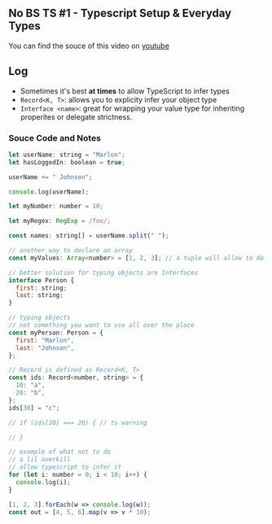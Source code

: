 ## No BS TS #1 - Typescript Setup & Everyday Types

You can find the souce of this video on [youtube](https://youtu.be/LKVHFHJsiO0)

## Log

- Sometimes it's best **at times** to allow TypeScript to infer types
- `Record<K, T>`: allows you to explicity infer your object type
- `Interface <name>`: great for wrapping your value type for inheriting properites or delegate strictness.

### Souce Code and Notes

```javascript
let userName: string = "Marlon";
let hasLoggedIn: boolean = true;

userName += " Johnson";

console.log(userName);

let myNumber: number = 10;

let myRegex: RegExp = /foo/;

const names: string[] = userName.split(" ");

// another way to declare an array
const myValues: Array<number> = [1, 2, 3]; // a tuple will allow to do this

// better solution for typing objects are Interfaces
interface Person {
  first: string;
  last: string;
}

// typing objects
// not something you want to use all over the place
const myPerson: Person = {
  first: "Marlon",
  last: "Johnson",
};

// Record is defined as Record<K, T>
const ids: Record<number, string> = {
  10: "a",
  20: "b",
};
ids[30] = "c";

// if (ids[30] === 20) { // ts warning

// }

// example of what not to do
// a lil overkill
// allow typescript to infer it
for (let i: number = 0; i < 10; i++) {
  console.log(i);
}

[1, 2, 3].forEach(w => console.log(w));
const out = [4, 5, 6].map(v => v * 10);
```
